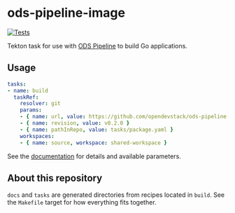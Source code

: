# ods-pipeline-image

[![Tests](https://github.com/opendevstack/ods-pipeline-image/actions/workflows/main.yaml/badge.svg)](https://github.com/opendevstack/ods-pipeline-image/actions/workflows/main.yaml)

Tekton task for use with [ODS Pipeline](https://github.com/opendevstack/ods-pipeline) to build Go applications.

## Usage

```yaml
tasks:
- name: build
  taskRef:
    resolver: git
    params:
    - { name: url, value: https://github.com/opendevstack/ods-pipeline-image.git }
    - { name: revision, value: v0.2.0 }
    - { name: pathInRepo, value: tasks/package.yaml }
    workspaces:
    - { name: source, workspace: shared-workspace }
```

See the [documentation](https://github.com/opendevstack/ods-pipeline-image/blob/main/docs/package.adoc) for details and available parameters.

## About this repository

`docs` and `tasks` are generated directories from recipes located in `build`. See the `Makefile` target for how everything fits together.
